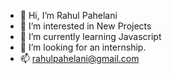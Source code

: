 - 👋 Hi, I’m Rahul Pahelani
- 👀 I’m interested in New Projects
- 🌱 I’m currently learning Javascript
- 💞️ I’m looking for an internship.
- 📫 rahulpahelani@gmail.com

<!---
rahul010903/rahul010903 is a ✨ special ✨ repository because its `README.md` (this file) appears on your GitHub profile.
You can click the Preview link to take a look at your changes.
--->
